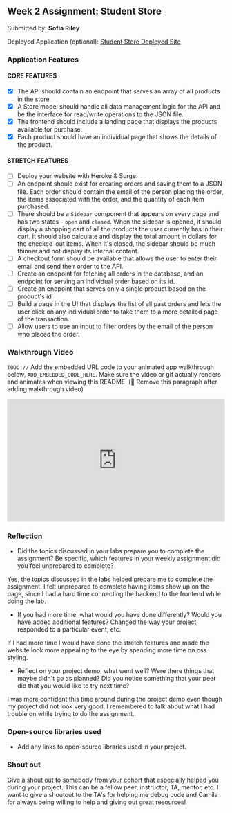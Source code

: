 ## Week 2 Assignment: Student Store

Submitted by: **Sofia Riley**

Deployed Application (optional): [Student Store Deployed Site](ADD_LINK_HERE)

### Application Features

#### CORE FEATURES

- [x] The API should contain an endpoint that serves an array of all products in the store
- [x] A Store model should handle all data management logic for the API and be the interface for read/write operations to the JSON file.
- [x] The frontend should include a landing page that displays the products available for purchase.
- [x] Each product should have an individual page that shows the details of the product.

#### STRETCH FEATURES

- [ ] Deploy your website with Heroku & Surge. 
- [ ] An endpoint should exist for creating orders and saving them to a JSON file. Each order should contain the email of the person placing the order, the items associated with the order, and the quantity of each item purchased.
- [ ] There should be a `Sidebar` component that appears on every page and has two states - `open` and `closed`. When the sidebar is opened, it should display a shopping cart of all the products the user currently has in their cart. It should also calculate and display the total amount in dollars for the checked-out items. When it's closed, the sidebar should be much thinner and not display its internal content.
- [ ] A checkout form should be available that allows the user to enter their email and send their order to the API.
- [ ] Create an endpoint for fetching all orders in the database, and an endpoint for serving an individual order based on its id.
- [ ] Create an endpoint that serves only a single product based on the product's id
- [ ] Build a page in the UI that displays the list of all past orders and lets the user click on any individual order to take them to a more detailed page of the transaction.
- [ ] Allow users to use an input to filter orders by the email of the person who placed the order.

### Walkthrough Video

`TODO://` Add the embedded URL code to your animated app walkthrough below, `ADD_EMBEDDED_CODE_HERE`. Make sure the video or gif actually renders and animates when viewing this README. (🚫 Remove this paragraph after adding walkthrough video)

<div style="position: relative; padding-bottom: 56.25%; height: 0;"><iframe src="https://www.loom.com/embed/a2aedba3954644babc56986dd771996b" frameborder="0" webkitallowfullscreen mozallowfullscreen allowfullscreen style="position: absolute; top: 0; left: 0; width: 100%; height: 100%;"></iframe></div>

### Reflection

* Did the topics discussed in your labs prepare you to complete the assignment? Be specific, which features in your weekly assignment did you feel unprepared to complete?

Yes, the topics discussed in the labs helped prepare me to complete the assignment. I felt unprepared to complete having items show up on the page, since I had a hard time connecting the backend to the frontend while doing the lab.

* If you had more time, what would you have done differently? Would you have added additional features? Changed the way your project responded to a particular event, etc.
  
If I had more time I would have done the stretch features and made the website look more appealing to the eye by spending more time on css styling.

* Reflect on your project demo, what went well? Were there things that maybe didn't go as planned? Did you notice something that your peer did that you would like to try next time?

I was more confident this time around during the project demo even though my project did not look very good. I remembered to talk about what I had trouble on while trying to do the assignment. 

### Open-source libraries used

- Add any links to open-source libraries used in your project.

### Shout out

Give a shout out to somebody from your cohort that especially helped you during your project. This can be a fellow peer, instructor, TA, mentor, etc.
I want to give a shoutout to the TA's for helping me debug code and Camila for always being willing to help and giving out great resources!
